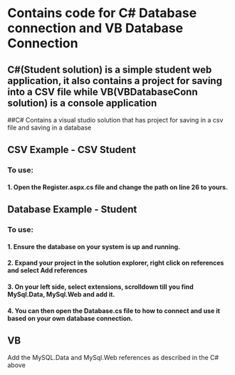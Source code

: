 # Contains code for C# Database connection and VB Database Connection
## C#(Student solution) is a simple student web application, it also contains a project for saving into a CSV file while VB(VBDatabaseConn solution) is a console application
##C#
Contains a visual studio solution that has project for saving in a csv file and saving in a database

## CSV Example - CSV Student
### To use:
#### 1. Open the Register.aspx.cs file and change the path on line 26 to yours.

## Database Example - Student
### To use:
#### 1. Ensure the database on your system is up and running.
#### 2. Expand your project in the solution explorer, right click on references and select Add references
#### 3. On your left side, select extensions, scrolldown till you find MySql.Data, MySql.Web and add it.
#### 4. You can then open the Database.cs file to how to connect and use it based on your own database connection.


## VB
Add the MySQL.Data and MySql.Web references as described in the C# above

